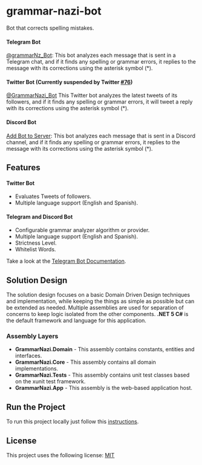 # grammar-nazi-bot
Bot that corrects spelling mistakes.

#### Telegram Bot
[@grammarNz_Bot](https://t.me/grammarNz_Bot): This bot analyzes each message that is sent in a Telegram chat, and if it finds any spelling or grammar errors, it replies to the message with its corrections using the asterisk symbol (*).

#### Twitter Bot (Currently suspended by Twitter [#76](https://github.com/nminaya/grammar-nazi-bot/issues/76))
[@GrammarNazi_Bot](https://twitter.com/GrammarNazi_Bot) This Twitter bot analyzes the latest tweets of its followers, and if it finds any spelling or grammar errors, it will tweet a reply with its corrections using the asterisk symbol (*).

#### Discord Bot
[Add Bot to Server](https://discord.com/oauth2/authorize?client_id=800422872770150431&permissions=523328&scope=bot): This bot analyzes each message that is sent in a Discord channel, and if it finds any spelling or grammar errors, it replies to the message with its corrections using the asterisk symbol (*).

## Features
#### Twitter Bot
- Evaluates Tweets of followers.
- Multiple language support (English and Spanish).
#### Telegram and Discord Bot
- Configurable grammar analyzer algorithm or provider.
- Multiple language support (English and Spanish).
- Strictness Level.
- Whitelist Words.

Take a look at the [Telegram Bot Documentation](https://github.com/nminaya/grammar-nazi-bot/wiki/GrammarNazi-Telegram-Bot).

## Solution Design
The solution design focuses on a basic Domain Driven Design techniques and implementation, while keeping the things as simple as possible but can be extended as needed. Multiple assemblies are used for separation of concerns to keep logic isolated from the other components. **.NET 5 C#** is the default framework and language for this application.

### Assembly Layers
-   **GrammarNazi.Domain**  - This assembly contains constants, entities and interfaces.
-   **GrammarNazi.Core**  - This assembly contains all domain implementations.
-   **GrammarNazi.Tests**  - This assembly contains unit test classes based on the xunit test framework.
-   **GrammarNazi.App**  - This assembly is the web-based application host.

## Run the Project
To run this project locally just follow this [instructions](https://github.com/nminaya/grammar-nazi-bot/wiki/Run-the-Project).

## License

This project uses the following license: [MIT](LICENSE)
